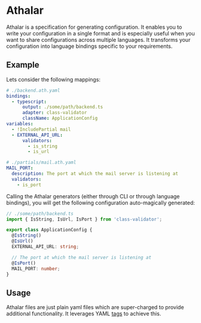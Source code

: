 # Athalar

Athalar is a specification for generating configuration. It enables you to write your
configuration in a single format and is especially useful when you want to share
configurations across multiple languages. It transforms your configuration into language
bindings specific to your requirements.

## Example

Lets consider the following mappings:

```yaml
# ./backend.ath.yaml
bindings:
  - typescript:
      output: ./some/path/backend.ts
      adapter: class-validator
      className: ApplicationConfig
variables:
  - !IncludePartial mail
  - EXTERNAL_API_URL:
      validators:
        - is_string
        - is_url
```

```yaml
# ./partials/mail.ath.yaml
MAIL_PORT:
  description: The port at which the mail server is listening at
  validators:
    - is_port
```

Calling the Athalar generators (either through CLI or through language bindings), you will
get the following configuration auto-magically generated:

```typescript
// ./some/path/backend.ts
import { IsString, IsUrl, IsPort } from 'class-validator';

export class ApplicationConfig {
  @IsString()
  @IsUrl()
  EXTERNAL_API_URL: string;

  // The port at which the mail server is listening at
  @IsPort()
  MAIL_PORT: number;
}
```

## Usage

Athalar files are just plain yaml files which are super-charged to provide additional
functionality. It leverages YAML [tags](https://yaml.org/spec/1.2.2/#24-tags) to achieve
this.

